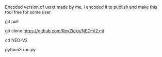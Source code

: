Encoded version of uxrxt made by me,
I encoded it to publish and make this tool free for some user.

git pull 

git clone https://github.com/ReyZickx/NEO-V2.git 

cd NEO-V2

 python3 run.py

